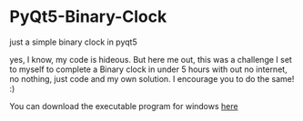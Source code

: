 # PyQt5-Binary-Clock
just a simple binary clock in pyqt5

yes, I know, my code is hideous. But here me out, this was a challenge I set to myself to complete a Binary clock in under 5 hours with out no internet, no nothing, just code and my own solution. I encourage you to do the same! :)

You can download the executable program for windows [here](https://drive.google.com/open?id=1nsv8nRdCsg7ABqHfKG8A8bII1zDey2sb)
